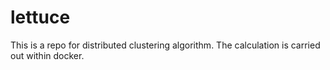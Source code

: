 # lettuce

This is a repo for distributed clustering algorithm. The calculation is carried out within docker.

